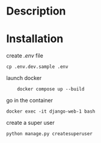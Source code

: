 
# Description 



# Installation

create *.env* file
```shell
cp .env.dev.sample .env

```


launch docker
```shell
    docker compose up --build 
```

go in the container 
```shell
docker exec -it django-web-1 bash
```

create a super user 
```shell
python manage.py createsuperuser
```


